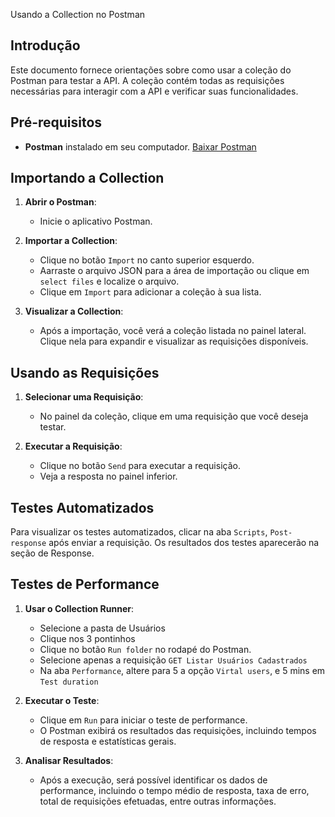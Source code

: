 Usando a Collection no Postman

## Introdução

Este documento fornece orientações sobre como usar a coleção do Postman para testar a API. A coleção contém todas as requisições necessárias para interagir com a API e verificar suas funcionalidades.

## Pré-requisitos

- **Postman** instalado em seu computador. [Baixar Postman](https://www.postman.com/downloads/)

## Importando a Collection

1. **Abrir o Postman**:
   - Inicie o aplicativo Postman.

2. **Importar a Collection**:
   - Clique no botão `Import` no canto superior esquerdo.
   - Aarraste o arquivo JSON para a área de importação ou clique em `select files` e localize o arquivo.
   - Clique em `Import` para adicionar a coleção à sua lista.

3. **Visualizar a Collection**:
   - Após a importação, você verá a coleção listada no painel lateral. Clique nela para expandir e visualizar as requisições disponíveis.

## Usando as Requisições

1. **Selecionar uma Requisição**:
   - No painel da coleção, clique em uma requisição que você deseja testar.

2. **Executar a Requisição**:
   - Clique no botão `Send` para executar a requisição.
   - Veja a resposta no painel inferior.

## Testes Automatizados

Para visualizar os testes automatizados, clicar na aba `Scripts`, `Post-response` após enviar a requisição. Os resultados dos testes aparecerão na seção de Response.

## Testes de Performance

1. **Usar o Collection Runner**:
   - Selecione a pasta de Usuários
   - Clique nos 3 pontinhos
   - Clique no botão `Run folder` no rodapé do Postman.
   - Selecione apenas a requisição `GET Listar Usuários Cadastrados`
   - Na aba `Performance`, altere para 5 a opção `Virtal users`, e 5 mins em `Test duration`

2. **Executar o Teste**:
   - Clique em `Run` para iniciar o teste de performance.
   - O Postman exibirá os resultados das requisições, incluindo tempos de resposta e estatísticas gerais.

5. **Analisar Resultados**:
   - Após a execução, será possível identificar os dados de performance, incluindo o tempo médio de resposta, taxa de erro, total de requisições efetuadas, entre outras informações.
